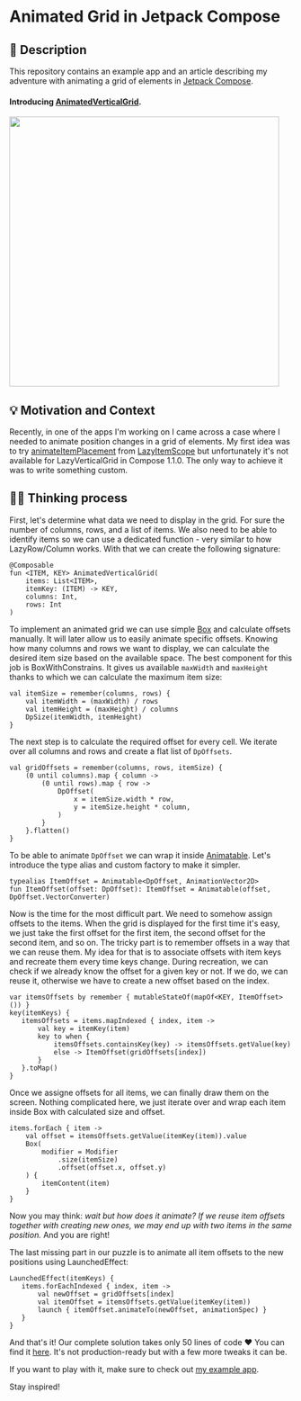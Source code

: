 # Animated Grid in Jetpack Compose

## :scroll: Description

This repository contains an example app and an article describing my adventure with animating a grid of elements in [Jetpack Compose](https://developer.android.com/jetpack/compose).

#### Introducing [AnimatedVerticalGrid](https://github.com/linean/AnimatedVerticalGrid/blob/main/app/src/main/java/com/example/animatedverticalgrid/AnimatedVerticalGrid.kt).

<img src="https://github.com/linean/AnimatedVerticalGrid/blob/main/assets/demo.gif?raw=true" height=480/>

## :bulb: Motivation and Context

Recently, in one of the apps I'm working on I came across a case where I needed to animate position changes in a grid of elements. My first idea was to try [animateItemPlacement](https://developer.android.com/reference/kotlin/androidx/compose/foundation/lazy/LazyItemScope#(androidx.compose.ui.Modifier).animateItemPlacement(androidx.compose.animation.core.FiniteAnimationSpec)) from [LazyItemScope](https://developer.android.com/reference/kotlin/androidx/compose/foundation/lazy/LazyItemScope) but unfortunately it's not available for LazyVerticalGrid in Compose 1.1.0. The only way to achieve it was to write something custom.

## :man_student: Thinking process

First, let's determine what data we need to display in the grid. For sure the number of columns, rows, and a list of items. We also need to be able to identify items so we can use a dedicated function - very similar to how LazyRow/Column works. With that we can create the following signature:

```
@Composable
fun <ITEM, KEY> AnimatedVerticalGrid(
    items: List<ITEM>,
    itemKey: (ITEM) -> KEY,
    columns: Int,
    rows: Int
) 
```

To implement an animated grid we can use simple [Box](https://developer.android.com/reference/kotlin/androidx/compose/foundation/layout/package-summary#Box(androidx.compose.ui.Modifier,androidx.compose.ui.Alignment,kotlin.Boolean,kotlin.Function1)) and calculate offsets manually. It will later allow us to easily animate specific offsets. Knowing how many columns and rows we want to display, we can calculate the desired item size based on the available space. The best component for this job is BoxWithConstrains. It gives us available `maxWidth` and `maxHeight` thanks to which we can calculate the maximum item size:

```
val itemSize = remember(columns, rows) {
    val itemWidth = (maxWidth) / rows
    val itemHeight = (maxHeight) / columns
    DpSize(itemWidth, itemHeight)
}
```

The next step is to calculate the required offset for every cell. We iterate over all columns and rows and create a flat list of `DpOffsets`.

```
val gridOffsets = remember(columns, rows, itemSize) {
    (0 until columns).map { column ->
        (0 until rows).map { row ->
            DpOffset(
                x = itemSize.width * row,
                y = itemSize.height * column,
            )
        }
    }.flatten()
}
 ```
 
To be able to animate `DpOffset` we can wrap it inside [Animatable](https://developer.android.com/jetpack/compose/animation#animatable). Let's introduce the type alias and custom factory to make it simpler.
 
 ```
typealias ItemOffset = Animatable<DpOffset, AnimationVector2D>
fun ItemOffset(offset: DpOffset): ItemOffset = Animatable(offset, DpOffset.VectorConverter)
```


Now is the time for the most difficult part. We need to somehow assign offsets to the items. When the grid is displayed for the first time it's easy, we just take the first offset for the first item, the second offset for the second item, and so on. The tricky part is to remember offsets in a way that we can reuse them. My idea for that is to associate offsets with item keys and recreate them every time keys change. During recreation, we can check if we already know the offset for a given key or not. If we do, we can reuse it, otherwise we have to create a new offset based on the index.

 ```
var itemsOffsets by remember { mutableStateOf(mapOf<KEY, ItemOffset>()) }
key(itemKeys) {
    itemsOffsets = items.mapIndexed { index, item ->
        val key = itemKey(item)
        key to when {
            itemsOffsets.containsKey(key) -> itemsOffsets.getValue(key)
            else -> ItemOffset(gridOffsets[index])
        }
    }.toMap()
}
```

Once we assigne offsets for all items, we can finally draw them on the screen. Nothing complicated here, we just iterate over and wrap each item inside Box with calculated size and offset.

```
items.forEach { item ->
    val offset = itemsOffsets.getValue(itemKey(item)).value
    Box(
        modifier = Modifier
            .size(itemSize)
            .offset(offset.x, offset.y)
    ) {
        itemContent(item)
    }
}
 ```
 
Now you may think: *wait but how does it animate? If we reuse item offsets together with creating new ones, we may end up with two items in the same position.* And you are right!

The last missing part in our puzzle is to animate all item offsets to the new positions using LaunchedEffect:

 ```
LaunchedEffect(itemKeys) {
    items.forEachIndexed { index, item ->
        val newOffset = gridOffsets[index]
        val itemOffset = itemsOffsets.getValue(itemKey(item))
        launch { itemOffset.animateTo(newOffset, animationSpec) }
    }
}
```

And that's it! Our complete solution takes only 50 lines of code :heart: You can find it [here](https://github.com/linean/AnimatedVerticalGrid/blob/main/app/src/main/java/com/example/animatedverticalgrid/AnimatedVerticalGrid.kt). It's not production-ready but with a few more tweaks it can be. 

If you want to play with it, make sure to check out [my example app](https://github.com/linean/AnimatedVerticalGrid/tree/main/app/src/main/java/com/example/animatedverticalgrid).

Stay inspired!
